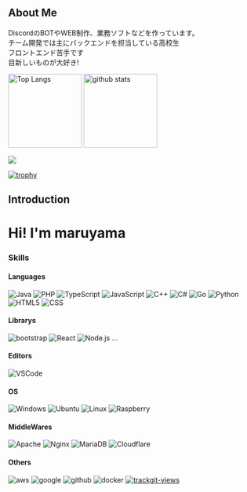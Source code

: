 ## About Me

DiscordのBOTやWEB制作、業務ソフトなどを作っています。<br/>
チーム開発では主にバックエンドを担当している高校生<br/>
フロントエンド苦手です<br/>
目新しいものが大好き!

<p align="left">
  <img alt="Top Langs" height="150px" src="https://github-readme-stats.vercel.app/api/top-langs/?username=maru0401&layout=compact&show_icons=true&theme=onedark" />
  <img alt="github stats" height="150px" src="https://github-readme-stats.vercel.app/api?username=maru0401&theme=onedark&show_icons=ture" />

 ![](http://github-profile-summary-cards.vercel.app/api/cards/profile-details?username=maru0401&theme=aura_dark)

[![trophy](https://github-profile-trophy.vercel.app/?username=maru0401&theme=onedark)](https://github.com/ryo-ma/github-profile-trophy)

</p>

## Introduction

<h1>Hi! I'm maruyama</h1>
<h3>Skills</h3>
<h4>Languages</h4>
<p>
  <img alt="Java" src="https://img.shields.io/badge/-Java-ffdc00.svg?logo=&style=plastic">
  <img alt="PHP" src="https://img.shields.io/badge/PHP-ccc.svg?logo=php&style=flat">
  <img alt="TypeScript" src="https://img.shields.io/badge/-TypeScript-007ACC.svg?logo=typescript&style=flat">
  <img alt="JavaScript" src="https://img.shields.io/badge/-Javascript-F7DF1E.svg?logo=javascript&style=plastic">
  <img alt="C++" src="https://img.shields.io/badge/-++-0099E5.svg?logo=C&style=plastic">
  <img alt="C#" src="https://img.shields.io/badge/-%EF%BC%83-0099E5.svg?logo=C&style=plastic">
  <img alt="Go" src="https://img.shields.io/badge/-Go-0099E5.svg?logo=go&style=plastic"/>
  <img alt="Python" src="https://img.shields.io/badge/python-3670A0?style=flat-square&logo=python&logoColor=ffdd54" />
  <img alt="HTML5" src="https://img.shields.io/badge/html5-%23E34F26.svg?style=flat-square&logo=html5&logoColor=white" />
  <img alt="CSS" src="https://img.shields.io/badge/css3-%231572B6.svg?style=flat-square&logo=css3&logoColor=white" />
</p>
<h4>Librarys</h4>
<p>
<img alt="bootstrap" src="https://img.shields.io/badge/-Bootstrap-563D7C.svg?logo=bootstrap&style=flat">
<img alt="React" src="https://img.shields.io/badge/-React-555.svg?logo=react&style=flat">
<img alt="Node.js" src="https://img.shields.io/badge/node.js-6DA55F?style=flat-square&logo=node.js&logoColor=white" />
...
</p>
<h4>Editors</h4>
<p>
  <img alt="VSCode" src="https://img.shields.io/badge/Visual%20Studio%20Code-0078d7.svg?style=flat-square&logo=visual-studio-code&logoColor=white" />
</p>
<h4>OS</h4>
<p>
  <img alt="Windows" src="https://img.shields.io/badge/Windows-0078D6?style=flat-square&logo=windows&logoColor=white" />
  <img alt="Ubuntu" src="https://img.shields.io/badge/Ubuntu-E95420?style=flat-square&logo=ubuntu&logoColor=white" />
  <img alt="Linux" src="https://img.shields.io/badge/-Linux-0099E5.svg?logo=Linux&style=plastic">
  <img alt="Raspberry" src="https://img.shields.io/badge/-Raspberry%20Pi-C51A4A.svg?logo=raspberry-pi&style=flat">
</p>
<h4>MiddleWares</h4>
<p>
<img alt="Apache" src="https://img.shields.io/badge/-Apache-D22128.svg?logo=apache&style=flat">
<img alt="Nginx" src="https://img.shields.io/badge/-Nginx-bfcfcf.svg?logo=nginx&style=flat">
<img alt="MariaDB" src="https://img.shields.io/badge/-MariaDB-0099E5.svg?logo=MySQL&style=plastic">
<img alt="Cloudflare" src="https://img.shields.io/badge/Cloudflare-F38020?style=flat-square&logo=Cloudflare&logoColor=white" />
</p>
<h4>Others</h4>
<p>
<img alt="aws" src="https://img.shields.io/badge/-Amazon%20AWS-232F3E.svg?logo=amazon-aws&style=flat">
<img alt="google" src="https://img.shields.io/badge/-Google%20Cloud-EEE.svg?logo=google-cloud&style=flat">
<img alt="github" src="https://img.shields.io/badge/-GitHub-181717.svg?logo=github&style=flat">
<img alt="docker" src="https://img.shields.io/badge/-Docker-EEE.svg?logo=docker&style=flat">
<a href="https://trackgit.com"><img src="https://us-central1-trackgit-analytics.cloudfunctions.net/token/ping/lh2x7n0myrfeg931a5lh" alt="trackgit-views" /></a>
</p>
